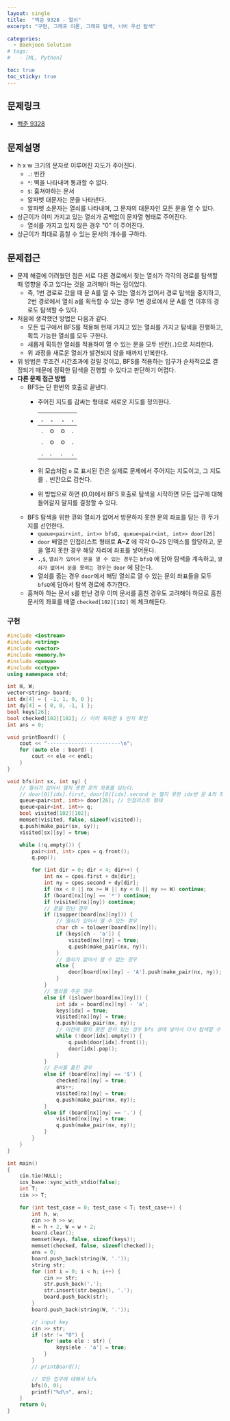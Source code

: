```yaml
---
layout: single
title:  "백준 9328 - 열쇠"
excerpt: "구현, 그래프 이론, 그래프 탐색, 너비 우선 탐색"

categories:
  - Baekjoon Solution
# tags:
#   - [ML, Python]

toc: true
toc_sticky: true
---
```


## 문제링크
- [백준 9328](https://www.acmicpc.net/problem/9328)

## 문제설명
- h x w 크기의 문자로 이루어진 지도가 주어진다.
    - `.`: 빈칸
    - `*`: 벽을 나타내며 통과할 수 없다.
    - `$`: 훔쳐야하는 문서
    - 알파벳 대문자는 문을 나타낸다.
    - 알파벳 소문자는 열쇠를 나타내며, 그 문자의 대문자인 모든 문을 열 수 있다.
- 상근이가 이미 가지고 있는 열쇠가 공백없이 문자열 형태로 주어진다.
    - 열쇠를 가지고 있지 않은 경우 "0" 이 주어진다.
- 상근이가 최대로 훔칠 수 있는 문서의 개수를 구하라.

## 문제접근
- 문제 해결에 어려웠던 점은 서로 다른 경로에서 찾는 열쇠가 각각의 경로를 탐색할 때 영향을 주고 있다는 것을 고려해야 하는 점이었다.
    - 즉, 1번 경로로 갔을 때 문 A를 열 수 있는 열쇠가 없어서 경로 탐색을 중지하고, 2번 경로에서 열쇠 a를 획득할 수 있는 경우 1번 경로에서 문 A를 연 이후의 경로도 탐색할 수 있다.
- 처음에 생각했던 방법은 다음과 같다.
    - 모든 입구에서 BFS를 적용해 현재 가지고 있는 열쇠를 가지고 탐색을 진행하고, 획득 가능한 열쇠를 모두 구한다.
    - 새롭게 획득한 열쇠를 적용하여 열 수 있는 문을 모두 빈칸(`.`)으로 처리한다.
    - 위 과정을 새로운 열쇠가 발견되지 않을 때까지 반복한다.
- 위 방법은 무조건 시간초과에 걸릴 것이고, BFS를 적용하는 입구가 순차적으로 결정되기 때문에 정확한 탐색을 진행할 수 있다고 판단하기 어렵다.
- **다른 문제 접근 방법**
    - BFS는 단 한번의 호출로 끝낸다.
        - 주어진 지도를 감싸는 형태로 새로운 지도를 정의한다.
        - 
            |.|.|.|.|
            |---|---|---|---|
            |.|o|o|.|
            |.|o|o|.|
            |.|.|.|.|
        
        - 위 모습처럼 `o` 로 표시된 칸은 실제로 문제에서 주어지는 지도이고, 그 지도를 `.` 빈칸으로 감싼다.
        - 위 방법으로 하면 (0,0)에서 BFS 호출로 탐색을 시작하면 모든 입구에 대해 들어갈지 말지를 결정할 수 있다.
    - BFS 탐색을 위한 큐와 열쇠가 없어서 방문하지 못한 문의 좌표를 담는 큐 두가지를 선언한다.
        - `queue<pair<int, int>> bfsQ, queue<pair<int, int>> door[26]`
        - `door` 배열은 인접리스트 형태로 **A~Z** 에 각각 0~25 인덱스를 할당하고, 문을 열지 못한 경우 해당 자리에 좌표를 넣어둔다.
        - `.`,`$`, `열쇠가 있어서 문을 열 수 있는 경우`는 `bfsQ` 에 담아 탐색을 계속하고, `열쇠가 없어서 문을 못여는 경우`는 `door` 에 담는다.
        - 열쇠를 줍는 경우 `door`에서 해당 열쇠로 열 수 있는 문의 좌표들을 모두 `bfsQ`에 담아서 탐색 경로에 추가한다. 
    - 훔쳐야 하는 문서 `$`를 만난 경우 이미 문서를 훔친 경우도 고려해야 하므로 훔친 문서의 좌표를 배열 `checked[102][102]` 에 체크해둔다.

### 구현
```c++
#include <iostream>
#include <string>
#include <vector>
#include <memory.h>
#include <queue>
#include <cctype>
using namespace std;

int H, W;
vector<string> board;
int dx[4] = { -1, 1, 0, 0 };
int dy[4] = { 0, 0, -1, 1 };
bool keys[26];
bool checked[102][102]; // 이미 획득한 $ 인지 확인
int ans = 0;

void printBoard() {
	cout << "------------------------\n";
	for (auto ele : board) {
		cout << ele << endl;
	}
}

void bfs(int sx, int sy) {
	// 열쇠가 없어서 열지 못한 문의 좌표를 담는다.
	// door[0][idx].first, door[0][idx].second 는 열지 못한 idx번 문 A의 좌표를 담는다.
	queue<pair<int, int>> door[26]; // 인접리스트 형태
	queue<pair<int, int>> q;
	bool visited[102][102];
	memset(visited, false, sizeof(visited));
	q.push(make_pair(sx, sy));
	visited[sx][sy] = true;

	while (!q.empty()) {
		pair<int, int> cpos = q.front();
		q.pop();

		for (int dir = 0; dir < 4; dir++) {
			int nx = cpos.first + dx[dir];
			int ny = cpos.second + dy[dir];
			if (nx < 0 || nx >= H || ny < 0 || ny >= W) continue;
			if (board[nx][ny] == '*') continue;
			if (visited[nx][ny]) continue;
			// 문을 만난 경우
			if (isupper(board[nx][ny])) {
				// 열쇠가 있어서 열 수 있는 경우
				char ch = tolower(board[nx][ny]);
				if (keys[ch - 'a']) {
					visited[nx][ny] = true;
					q.push(make_pair(nx, ny));
				}
				// 열쇠가 없어서 열 수 없는 경우
				else {
					door[board[nx][ny] - 'A'].push(make_pair(nx, ny));
				}
			}
			// 열쇠를 주운 경우
			else if (islower(board[nx][ny])) {
				int idx = board[nx][ny] - 'a';
				keys[idx] = true;
				visited[nx][ny] = true;
				q.push(make_pair(nx, ny));
				// 이전에 열지 못한 문이 있는 경우 bfs 큐에 넣어서 다시 탐색할 수 있도록 한다.
				while (!door[idx].empty()) {
					q.push(door[idx].front());
					door[idx].pop();
				}
			}
			// 문서를 훔친 경우
			else if (board[nx][ny] == '$') {
				checked[nx][ny] = true;
				ans++;
				visited[nx][ny] = true;
				q.push(make_pair(nx, ny));
			}
			else if (board[nx][ny] == '.') {
				visited[nx][ny] = true;
				q.push(make_pair(nx, ny));
			}
		}
	}
}

int main()
{
	cin.tie(NULL);
	ios_base::sync_with_stdio(false);
	int T;
	cin >> T;

	for (int test_case = 0; test_case < T; test_case++) {
		int h, w;
		cin >> h >> w;
		H = h + 2, W = w + 2;
		board.clear();
		memset(keys, false, sizeof(keys));
		memset(checked, false, sizeof(checked));
		ans = 0;
		board.push_back(string(W, '.'));
		string str;
		for (int i = 0; i < h; i++) {
			cin >> str;
			str.push_back('.');
			str.insert(str.begin(), '.');
			board.push_back(str);
		}
		board.push_back(string(W, '.'));

		// input key
		cin >> str;
		if (str != "0") {
			for (auto ele : str) {
				keys[ele - 'a'] = true;
			}
		}
		// printBoard();

		// 모든 입구에 대해서 bfs
		bfs(0, 0);
		printf("%d\n", ans);
	}
	return 0;
}
```
